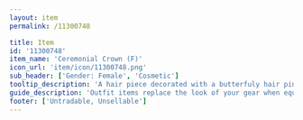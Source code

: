 ```yaml
---
layout: item
permalink: /11300748

title: Item
id: '11300748'
item_name: 'Ceremonial Crown (F)'
icon_url: 'item/icon/11300748.png'
sub_header: ['Gender: Female', 'Cosmetic']
tooltip_description: 'A hair piece decorated with a butterfuly hair pin and a ceremonial headpiece.'
guide_description: 'Outfit items replace the look of your gear when equipped.'
footer: ['Untradable, Unsellable']
---
```

